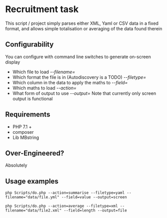 # Recruitment task

This script / project simply parses either XML, Yaml or CSV data in a fixed format, and allows simple totalisation or averaging of the data found therein

## Configurability
You can configure with command line switches to generate on-screen display
- Which file to load *--filename=*
- Which format the file is in (Autodiscovery is a TODO) *--filetype=*
- Which column in the data to apply the maths to *--field=*
- Which maths to load *--action=*
- What form of output to use *--output=* Note that currently only screen output is functional

## Requirements
- PHP 7.1 +
- composer
- Lib MBstring

## Over-Engineered? 
Absolutely

## Usage examples

`php Scripts/do.php --action=summarise --filetype=yaml --filename="data/file.yml" --field=value --output=screen`

`php Scripts/do.php --action=average --filetype=xml --filename="data/file2.xml" --field=length --output=file`